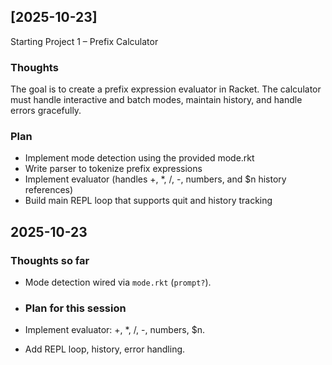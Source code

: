 ## [2025-10-23]
Starting Project 1 – Prefix Calculator

### Thoughts
The goal is to create a prefix expression evaluator in Racket. The calculator must handle interactive and batch modes, maintain history, and handle errors gracefully.

### Plan
- Implement mode detection using the provided mode.rkt
- Write parser to tokenize prefix expressions
- Implement evaluator (handles +, *, /, -, numbers, and $n history references)
- Build main REPL loop that supports quit and history tracking

## 2025-10-23 
### Thoughts so far
- Mode detection wired via `mode.rkt` (`prompt?`).

- ### Plan for this session
- Implement evaluator: +, *, /, -, numbers, $n.
- Add REPL loop, history, error handling.
